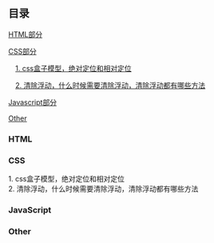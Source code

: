 <html>
<h2>目录</h2>
</html>

[HTML部分](#html)

[CSS部分](#css)

&emsp;[1. css盒子模型，绝对定位和相对定位](#c1)

&emsp;[2. 清除浮动，什么时候需要清除浮动，清除浮动都有哪些方法](#c2)

[Javascript部分](#javascript)

[Other](#other)

### HTML

### CSS
<div id='c1'>1. css盒子模型，绝对定位和相对定位</div>

<div id='c2'>2. 清除浮动，什么时候需要清除浮动，清除浮动都有哪些方法</div>

<div id='c3'></div>

### JavaScript

### Other